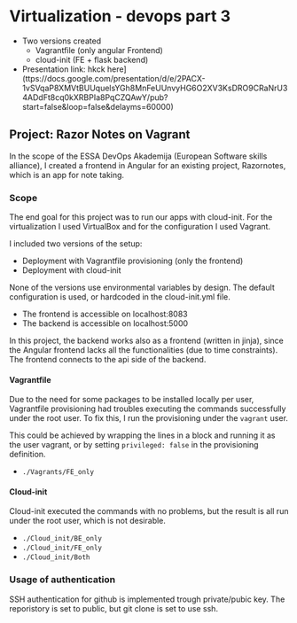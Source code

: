 # Virtualization - devops part 3
- Two versions created
	+ Vagrantfile (only angular Frontend)
	+ cloud-init (FE + flask backend)
- Presentation link: hkck here](ttps://docs.google.com/presentation/d/e/2PACX-1vSVqaP8XMVtBUUquelsYGh8MnFeUUnvyHG6O2XV3KsDRO9CRaNrU34ADdFt8cq0kXRBPIa8PqCZQAwY/pub?start=false&loop=false&delayms=60000)

## Project: Razor Notes on Vagrant
In the scope of the ESSA DevOps Akademija (European Software skills alliance), I created a frontend in Angular for an existing project, Razornotes, which is an app for note taking.

### Scope
The end goal for this project was to run our apps with cloud-init. For the virtualization I used VirtualBox and for the configuration I used Vagrant.

I included two versions of the setup:

- Deployment with Vagrantfile provisioning (only the frontend)
- Deployment with cloud-init

None of the versions use environmental variables by design. The default configuration is used, or hardcoded in the cloud-init.yml file.

- The frontend is accessible on localhost:8083
- The backend is accessible on localhost:5000

In this project, the backend works also as a frontend (written in jinja), since the Angular frontend lacks all the functionalities (due to time constraints). The frontend connects to the api side of the backend.


#### Vagrantfile
Due to the need for some packages to be installed locally per user, Vagrantfile provisioning had troubles executing the commands successfully under the root user. To fix this, I run the provisioning under the `vagrant` user.

This could be achieved by wrapping the lines in a block and running it as the user vagrant, or by setting `privileged: false` in the provisioning definition.

- `./Vagrants/FE_only`

#### Cloud-init
Cloud-init executed the commands with no problems, but the result is all run under the root user, which is not desirable.

- `./Cloud_init/BE_only`
- `./Cloud_init/FE_only`
- `./Cloud_init/Both`

### Usage of authentication
SSH authentication for github is implemented trough private/pubic key. The reporistory is set to public, but git clone is set to use ssh.  
